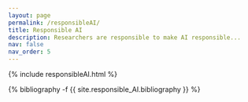 ```yaml
---
layout: page
permalink: /responsibleAI/
title: Responsible AI
description: Researchers are responsible to make AI responsible...
nav: false
nav_order: 5
---
```



{% include responsibleAI.html %}
<div class="publications">
{% bibliography -f {{ site.responsible_AI.bibliography }} %}
</div>